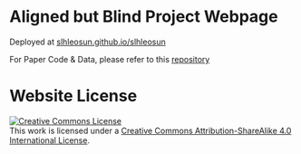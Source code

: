 # Aligned but Blind Project Webpage

Deployed at [slhleosun.github.io/slhleosun](slhleosun.github.io/slhleosun)

For Paper Code & Data, please refer to this [repository](https://github.com/slhleosun/aligned-but-blind)

# Website License
<a rel="license" href="http://creativecommons.org/licenses/by-sa/4.0/"><img alt="Creative Commons License" style="border-width:0" src="https://i.creativecommons.org/l/by-sa/4.0/88x31.png" /></a><br />This work is licensed under a <a rel="license" href="http://creativecommons.org/licenses/by-sa/4.0/">Creative Commons Attribution-ShareAlike 4.0 International License</a>.
